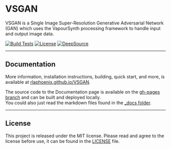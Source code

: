 # VSGAN

VSGAN is a Single Image Super-Resolution Generative Adversarial Network (GAN) which uses the VapourSynth processing framework to handle input and output image data.

[![Build Tests](https://img.shields.io/github/workflow/status/rlaPHOENiX/VSGAN/Version%20test?label=Python%203.5%2B%20builds)](https://github.com/rlaPHOENiX/VSGAN/actions?query=workflow%3A%22Version+test%22)
[![License](https://img.shields.io/github/license/rlaPHOENiX/VSGAN?style=flat)](https://github.com/rlaPHOENiX/VSGAN/blob/master/LICENSE)
[![DeepSource](https://deepsource.io/gh/rlaPHOENiX/VSGAN.svg/?label=active+issues)](https://deepsource.io/gh/rlaPHOENiX/VSGAN/?ref=repository-badge)

* * *

## Documentation

More information, installation instructions, building, quick start, and more, is available at [rlaphoenix.github.io/VSGAN](https://rlaphoenix.github.io/VSGAN).

The source code to the Documentation page is available on the [gh-pages branch](https://github.com/rlaPHOENiX/VSGAN/tree/gh-pages) and can be built and deployed locally.  
You could also just read the markdown files found in the [_docs folder](https://github.com/rlaPHOENiX/VSGAN/tree/gh-pages/_docs).

* * *

## License

This project is released under the MIT license.
Please read and agree to the license before use, it can be found in the [LICENSE](LICENSE) file.
